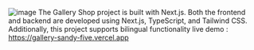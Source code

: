 ![image](https://github.com/user-attachments/assets/8967ee24-aa98-471d-9224-f95ad4bbe371)
The Gallery Shop project is built with Next.js. Both the frontend and backend are developed using Next.js, TypeScript, and Tailwind CSS. Additionally, this project supports bilingual functionality
live demo : https://gallery-sandy-five.vercel.app

